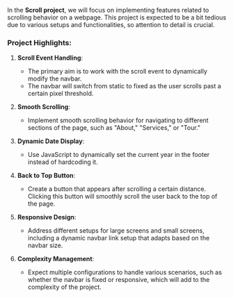 In the **Scroll project**, we will focus on implementing features related to scrolling behavior on a webpage. This project is expected to be a bit tedious due to various setups and functionalities, so attention to detail is crucial.

### Project Highlights:
1. **Scroll Event Handling**:
   - The primary aim is to work with the scroll event to dynamically modify the navbar. 
   - The navbar will switch from static to fixed as the user scrolls past a certain pixel threshold.

2. **Smooth Scrolling**:
   - Implement smooth scrolling behavior for navigating to different sections of the page, such as "About," "Services," or "Tour."

3. **Dynamic Date Display**:
   - Use JavaScript to dynamically set the current year in the footer instead of hardcoding it.

4. **Back to Top Button**:
   - Create a button that appears after scrolling a certain distance. Clicking this button will smoothly scroll the user back to the top of the page.

5. **Responsive Design**:
   - Address different setups for large screens and small screens, including a dynamic navbar link setup that adapts based on the navbar size.

6. **Complexity Management**:
   - Expect multiple configurations to handle various scenarios, such as whether the navbar is fixed or responsive, which will add to the complexity of the project.
